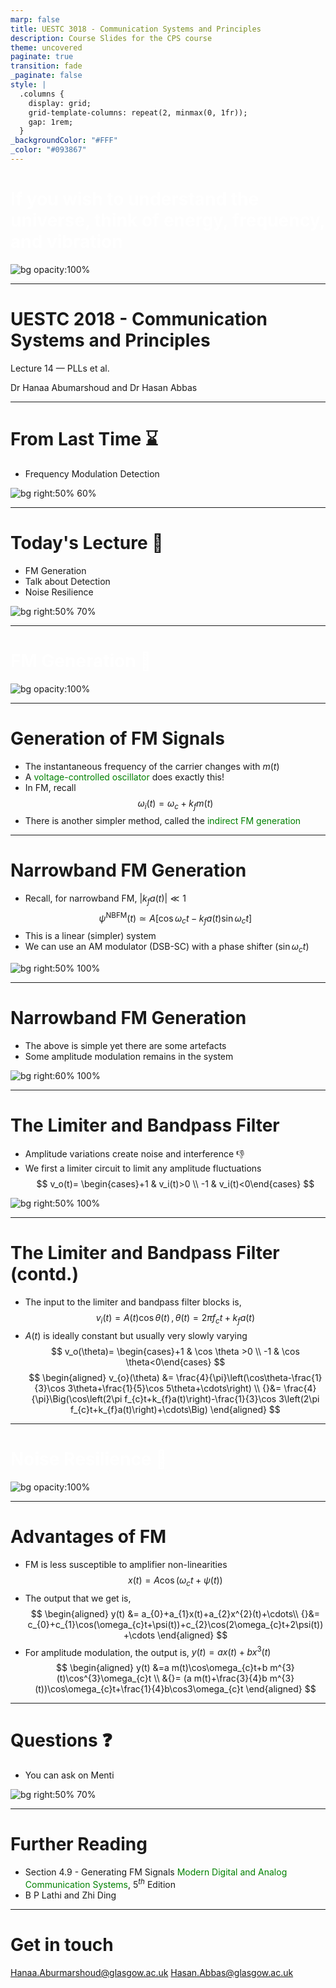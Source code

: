 ```yaml
---
marp: false
title: UESTC 3018 - Communication Systems and Principles
description: Course Slides for the CPS course
theme: uncovered
paginate: true
transition: fade
_paginate: false
style: |
  .columns {
    display: grid;
    grid-template-columns: repeat(2, minmax(0, 1fr));
    gap: 1rem;
  }
_backgroundColor: "#FFF"
_color: "#093867"
---
```



# <!--fit--> <span style="color:white"> If you wish to understand the universe, think of energy, frequency, and vibration </span>

![bg opacity:100%](assets/gradient3.png)

---

<!-- _header: ![h:5em](assets/UoG_keyline.svg) -->

# UESTC 2018 - Communication Systems and Principles

Lecture 14 — PLLs et al.

Dr Hanaa Abumarshoud and Dr Hasan Abbas
<!-- transition: fade -->
<!-- <style scoped>a { color: #eee; }</style> -->

<!-- This is presenter note. You can write down notes through HTML comment. -->

---

# From Last Time ⌛

- Frequency Modulation Detection
<!-- Need to change the QR code here -->
![bg right:50% 60%](assets/syncing.gif)

---

# Today's Lecture 📆

- FM Generation
- Talk about Detection
- Noise Resilience

![bg right:50% 70%](assets/qr_4.png)

---

# <!--fit--> <span style="color:white"> FM Generation 📡 </span>
![bg opacity:100%](assets/gradient3.png)

---

# Generation of FM Signals

- The instantaneous frequency of the carrier changes with $m(t)$
- A <span style="color:green"> voltage-controlled oscillator </span> does exactly this!
- In FM, recall
$$
\omega_i (t) = \omega_c + k_f m(t)
$$
- There is another simpler method, called the <span style="color:green">indirect FM generation</span>


---

# Narrowband FM Generation

- Recall, for narrowband FM, $|k_f a(t)| \ll 1$
$$
\psi^{\mathrm{NBFM}}(t) \simeq A \left[ \cos \omega_c t - k_f a(t) \sin \omega_c t \right]
$$
- This is a linear (simpler) system
- We can use an AM modulator (DSB-SC) with a phase shifter ($\sin \omega_c t$) 

![bg right:50% 100%](assets/blockdiagram.svg)


---

# Narrowband FM Generation

- The above is simple yet there are some artefacts
- Some amplitude modulation remains in the system


![bg right:60% 100%](assets/nbfm_modulator.svg)

---

# The Limiter and Bandpass Filter

- Amplitude variations create noise and interference 👎
- We first a limiter circuit to limit any amplitude fluctuations
$$
v_o(t)= \begin{cases}+1 & v_i(t)>0 \\ -1 & v_i(t)<0\end{cases}
$$

![bg right:50% 100%](assets/signum.svg)

---

# The Limiter and Bandpass Filter (contd.)

- The input to the limiter and bandpass filter blocks is,
$$
v_{i}(t)=A(t)\cos\theta(t) \, \mathrm{,}\, \theta(t)=2\pi f_{c}t+k_{f}a(t)
$$
- $A(t)$ is ideally constant but usually very slowly varying
$$
v_o(\theta)= \begin{cases}+1 & \cos \theta >0 \\ -1 & \cos \theta<0\end{cases}
$$
$$
\begin{aligned}
    v_{o}(\theta) &= \frac{4}{\pi}\left(\cos\theta-\frac{1}{3}\cos 3\theta+\frac{1}{5}\cos 5\theta+\cdots\right) \\
    {}&= \frac{4}{\pi}\Big(\cos\left(2\pi f_{c}t+k_{f}a(t)\right)-\frac{1}{3}\cos 3\left(2\pi f_{c}t+k_{f}a(t)\right)+\cdots\Big)
\end{aligned}
$$

---

# <!--fit--> <span style="color:white"> Noise Resilience 📢 </span>
![bg opacity:100%](assets/gradient3.png)

---

# Advantages of FM

- FM is less susceptible to amplifier non-linearities
$$
x(t)=A\cos(\omega_{c}t+\psi(t))
$$
- The output that we get is,
$$
\begin{aligned}
y(t) &= a_{0}+a_{1}x(t)+a_{2}x^{2}(t)+\cdots\\ 
{}&= c_{0}+c_{1}\cos(\omega_{c}t+\psi(t))+c_{2}\cos(2\omega_{c}t+2\psi(t))+\cdots
\end{aligned}
$$
- For amplitude modulation, the output is, $y(t) = a x(t)+bx^{3}(t)$
$$
\begin{aligned}
y(t) &=a m(t)\cos\omega_{c}t+b m^{3}(t)\cos^{3}\omega_{c}t \\
&{}= (a m(t)+\frac{3}{4}b m^{3}(t))\cos\omega_{c}t+\frac{1}{4}b\cos3\omega_{c}t
\end{aligned}
$$

---

# Questions ❓
- You can ask on Menti

<!-- Need to change the QR code here -->
![bg right:50% 70%](assets/qr_4.png)

---

# Further Reading 

- Section 4.9 - Generating FM Signals
<span style="color:green">Modern Digital and Analog Communication Systems</span>, $5^{th}$ Edition
- B P Lathi and Zhi Ding

---

# Get in touch

Hanaa.Aburmarshoud@glasgow.ac.uk
Hasan.Abbas@glasgow.ac.uk 